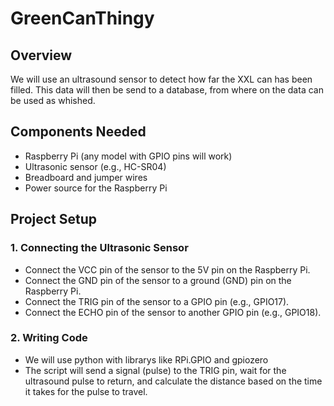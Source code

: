 # GreenCanThingy

## Overview

We will use an ultrasound sensor to detect how far the XXL can has been filled. This data will then be send to a database, from where on the data can be used as whished.

## Components Needed

- Raspberry Pi (any model with GPIO pins will work)
- Ultrasonic sensor (e.g., HC-SR04)
- Breadboard and jumper wires
- Power source for the Raspberry Pi

## Project Setup

### 1. Connecting the Ultrasonic Sensor

- Connect the VCC pin of the sensor to the 5V pin on the Raspberry Pi.
- Connect the GND pin of the sensor to a ground (GND) pin on the Raspberry Pi.
- Connect the TRIG pin of the sensor to a GPIO pin (e.g., GPIO17).
- Connect the ECHO pin of the sensor to another GPIO pin (e.g., GPIO18).

### 2. Writing Code

- We will use python with librarys like RPi.GPIO and gpiozero
- The script will send a signal (pulse) to the TRIG pin, wait for the ultrasound pulse to return, and calculate the distance based on the time it takes for the pulse to travel.
